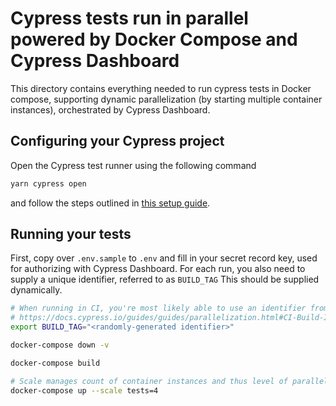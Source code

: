 # Cypress tests run in parallel powered by Docker Compose and Cypress Dashboard

This directory contains everything needed to run cypress tests in Docker compose, supporting dynamic parallelization (by starting multiple container instances),
orchestrated by Cypress Dashboard.

## Configuring your Cypress project

Open the Cypress test runner using the following command

```bash
yarn cypress open
```

and follow the steps outlined in [this setup guide](https://docs.cypress.io/guides/dashboard/projects.html#Setup).

## Running your tests

First, copy over `.env.sample` to `.env` and fill in your secret record key, used for authorizing with Cypress Dashboard.
For each run, you also need to supply a unique identifier, referred to as `BUILD_TAG` This should be supplied dynamically.

```bash
# When running in CI, you're most likely able to use an identifier from your environment
# https://docs.cypress.io/guides/guides/parallelization.html#CI-Build-ID-environment-variables-by-provider
export BUILD_TAG="<randomly-generated identifier>"

docker-compose down -v

docker-compose build

# Scale manages count of container instances and thus level of parallelization, more instances = faster test runs
docker-compose up --scale tests=4
```
